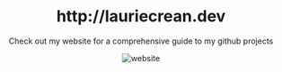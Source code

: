 <center><h1>http://lauriecrean.dev </h1>

Check out my website for a comprehensive guide to my github projects

![website](http://lauriecrean.dev/docs/screenshots/laurie-crean-v2.png)

</center>
